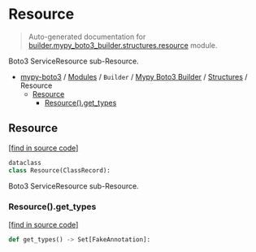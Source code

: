 # Resource

> Auto-generated documentation for [builder.mypy_boto3_builder.structures.resource](https://github.com/vemel/mypy_boto3/blob/master/builder/mypy_boto3_builder/structures/resource.py) module.

Boto3 ServiceResource sub-Resource.

- [mypy-boto3](../../../README.md#mypy_boto3) / [Modules](../../../MODULES.md#mypy-boto3-modules) / `Builder` / [Mypy Boto3 Builder](../index.md#mypy-boto3-builder) / [Structures](index.md#structures) / Resource
    - [Resource](#resource)
        - [Resource().get_types](#resourceget_types)

## Resource

[[find in source code]](https://github.com/vemel/mypy_boto3/blob/master/builder/mypy_boto3_builder/structures/resource.py#L15)

```python
dataclass
class Resource(ClassRecord):
```

Boto3 ServiceResource sub-Resource.

### Resource().get_types

[[find in source code]](https://github.com/vemel/mypy_boto3/blob/master/builder/mypy_boto3_builder/structures/resource.py#L33)

```python
def get_types() -> Set[FakeAnnotation]:
```
